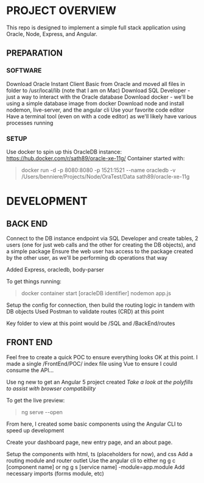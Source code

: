 # PROJECT OVERVIEW
This repo is designed to implement a simple full stack application using Oracle, Node, Express, and Angular.

## PREPARATION
### SOFTWARE
Download Oracle Instant Client Basic from Oracle and moved all files in folder to /usr/local/lib (note that I am on Mac)
Download SQL Developer - just a way to interact with the Oracle database
Download docker - we'll be using a simple database image from docker
Download node and install nodemon, live-server, and the angular cli
Use your favorite code editor
Have a terminal tool (even on with a code editor) as we'll likely have various processes running

### SETUP
<!--- I used AWS to spin up an oracledb that has a security group to allow inbound 1521 --->
Use docker to spin up this OracleDB instance: https://hub.docker.com/r/sath89/oracle-xe-11g/
Container started with:
> docker run -d -p 8080:8080 -p 1521:1521 --name oracledb -v /Users/benniere/Projects/Node/OraTest/Data sath89/oracle-xe-11g

# DEVELOPMENT
## BACK END
Connect to the DB instance endpoint via SQL Developer and create tables, 2 users (one for just web calls and the other for creating the DB objects), and a simple package
Ensure the web user has access to the package created by the other user, as we'll be performing db operations that way

Added Express, oracledb, body-parser

To get things running:
> docker container start [oracleDB identifier]
> nodemon app.js

Setup the config for connection, then build the routing logic in tandem with DB objects
Used Postman to validate routes (CRD) at this point

Key folder to view at this point would be /SQL and /BackEnd/routes

## FRONT END
Feel free to create a quick POC to ensure everything looks OK at this point. I made a single /FrontEnd/POC/ index file using Vue to ensure I could consume the API...

Use ng new to get an Angular 5 project created
<i>Take a look at the polyfills to assist with browser compatibility</i>

To get the live preview:
> ng serve --open

From here, I created some basic components using the Angular CLI to speed up development

Create your dashboard page, new entry page, and an about page.

Setup the components with html, ts (placeholders for now), and css
Add a routing module and router outlet
Use the angular cli to either ng g c [component name] or ng g s [service name] -module=app.module
Add necessary imports (forms module, etc)